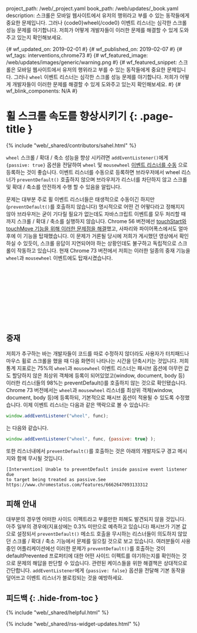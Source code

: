 project_path: /web/_project.yaml
book_path: /web/updates/_book.yaml
description: 스크롤은 모바일 웹사이트에서 유저의 행위라고 부를 수 있는 동작들에게 중요한 문제입니다. 그러나 {code0}wheel{/code0} 이벤트 리스너는 심각한 스크롤 성능 문제를 야기합니다. 저희가 어떻게 개발자들이 이러한 문제를 해결할 수 있게 도와주고 있는지 확인해보세요.

{# wf_updated_on: 2019-02-01 #}
{# wf_published_on: 2019-02-07 #}
{# wf_tags: interventions,chrome73 #}
{# wf_featured_image: /web/updates/images/generic/warning.png #}
{# wf_featured_snippet: 스크롤은 모바일 웹사이트에서 유저의 행위라고 부를 수 있는 동작들에게 중요한 문제입니다. 그러나 <code>wheel</code> 이벤트 리스너는 심각한 스크롤 성능 문제를 야기합니다. 저희가 어떻게 개발자들이 이러한 문제를 해결할 수 있게 도와주고 있는지 확인해보세요. #}
{# wf_blink_components: N/A #}

# 휠 스크롤 속도를 향상시키기 {: .page-title }

{% include "web/_shared/contributors/sahel.html" %}

`wheel` 스크롤 / 확대 / 축소 성능을 향상 시키려면 `addEventListener()`에게 `{passive: true}` 옵션을 전달하여 `wheel` 및 `mousewheel` [이벤트 리스너를 수동](/web/updates/2016/06/passive-event-listeners) 으로 등록하는 것이 좋습니다. 이벤트 리스너를 수동으로 등록하면 브라우저에서 wheel 리스너가 `preventDefault()` 호출하지 않으며 브라우저가 리스너를 차단하지 않고 스크롤 및 확대 / 축소를 안전하게 수행 할 수 있음을 알립니다.

문제는 대부분 주로 휠 이벤트 리스너들은 태생적으로 수동이긴 하지만(`preventDefault()`를 호출하지 않습니다) 명시적으로 어떤 건 어떻다라고 정해지지 않아 브라우저는 굳이 기다릴 필요가 없는데도 자바스크립트 이벤트를 모두 처리할 때 까지 스크롤 / 확대 / 축소를 실행하지 않습니다. Chrome 56 버전에선 [touchStart와 touchMove 기능을 위해 이러한 문제점을 해결](/web/updates/2017/01/scrolling-intervention)했고, 사파리와 파이어폭스에서도 얼마 후에 이 기능을 탑재했습니다. 이 문제가 거론될 당시에 저희가 게시했던 영상에서 확인하실 수 있듯이, 스크롤 응답이 지연되어야 하는 상황인데도 불구하고 독립적으로 스크롤이 작동하고 있습니다. 현재 Chrome 73 버전에서 저희는 이러한 일종의 중재 기능을 `wheel`과 `mousewheel` 이벤트에도 탑재시켰습니다.

<div class="video-wrapper">
  <iframe class="devsite-embedded-youtube-video" data-video-id="65VMej8n23A" data-autohide="1" data-showinfo="0" frameborder="0" allowfullscreen>
  </iframe>
</div>

## 중재

저희가 추구하는 바는 개발자들이 코드를 따로 수정하지 않더라도 사용자가 터치패드나 마우스 휠로 스크롤을 했을 때 다음 화면이 나타나는 시간을 단축시키는 것입니다. 저희 통계 지표로는 75%의 `wheel`과 `mousewheel` 이벤트 리스너는 패시브 옵션에 아무런 값도 할당하지 않은 최상위 객체에 등록이 되어있었고(window, document, body 등) 이러한 리스너들의 98%는 preventDefault()를 호출하지 않는 것으로 확인됐습니다. Chrome 73 버전에서는 `wheel`과 `mousewheel` 리스너를 최상위 객체(window, document, body 등)에 등록하되, 기본적으로 패시브 옵션이 적용될 수 있도록 수정했습니다. 이제 이벤트 리스너는 다음과 같은 맥락으로 볼 수 있습니다:

```js
window.addEventListener("wheel", func);
```

는 다음와 같습니다.

```js
window.addEventListener("wheel", func, {passive: true} );
```

또한 리스너내에서 `preventDefault()`를 호출하는 것은 아래의 개발자도구 경고 메시지와 함께 무시될 것입니다.

```
[Intervention] Unable to preventDefault inside passive event listener due
to target being treated as passive.See https://www.chromestatus.com/features/6662647093133312
```

## 피해 안내

대부분의 경우엔 어떠한 사이드 이펙트라고 부를만한 피해도 발견되지 않을 것입니다. 아주 일부의 경우에(지표상에는 0.3% 미만으로 예측하고 있습니다) 패시브가 기본 값으로 설정되서 `preventDefault()` 메소드 호출을 무시하는 리스너들이 의도하지 않았던 스크롤 / 확대 / 축소 기능에서 문제를 일으킬 것으로 보고 있습니다. 여러분들이 사용중인 어플리케이션에선 이러한 문제가 `preventDefault()`를 호출하는 것이 defaultPrevented 프로퍼티에 대한 어떤 사이드 이펙트를 야기하는지를 확인하는 것으로 문제의 해답을 판단할 수 있습니다. 관련된 케이스들을 위한 해결책은 상대적으로 간단합니다. `addEventListener`에게 `{passive: false}` 옵션을 전달해 기본 동작을 덮어쓰고 이벤트 리스너가 블로킹되는 것을 예방하세요.

## 피드백 {: .hide-from-toc }

{% include "web/_shared/helpful.html" %}

<div class="clearfix"></div>

{% include "web/_shared/rss-widget-updates.html" %}
